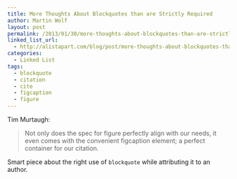 ```yaml
---
title: More Thoughts About Blockquotes than are Strictly Required
author: Martin Wolf
layout: post
permalink: /2013/01/30/more-thoughts-about-blockquotes-than-are-strictly-required/
linked_list_url:
  - http://alistapart.com/blog/post/more-thoughts-about-blockquotes-than-are-strictly-required
categories:
  - Linked List
tags:
  - blockquote
  - citation
  - cite
  - figcaption
  - figure
---
```

<p class="linked-list-quote-author">
  Tim Murtaugh:
</p>

> Not only does the spec for figure perfectly align with our needs, it even comes with the convenient figcaption element; a perfect container for our citation.

Smart piece about the right use of `blockquote` while attributing it to an author.